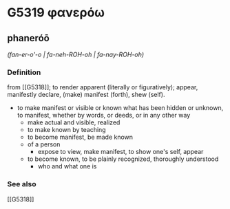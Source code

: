 # G5319 φανερόω

## phaneróō

_(fan-er-o'-o | fa-neh-ROH-oh | fa-nay-ROH-oh)_

### Definition

from [[G5318]]; to render apparent (literally or figuratively); appear, manifestly declare, (make) manifest (forth), shew (self).

- to make manifest or visible or known what has been hidden or unknown, to manifest, whether by words, or deeds, or in any other way
  - make actual and visible, realized
  - to make known by teaching
  - to become manifest, be made known
  - of a person
    - expose to view, make manifest, to show one's self, appear
  - to become known, to be plainly recognized, thoroughly understood
    - who and what one is

### See also

[[G5318]]

